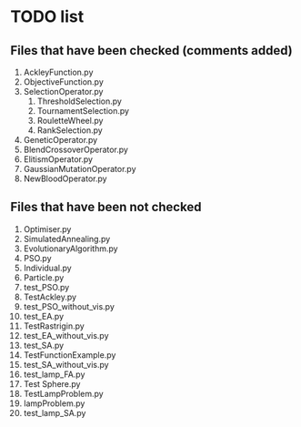 # TODO list

## Files that have been checked (comments added)

1.  AckleyFunction.py
2.  ObjectiveFunction.py
3.  SelectionOperator.py
    1.  ThresholdSelection.py
    2.  TournamentSelection.py
    3.  RouletteWheel.py
    4.  RankSelection.py
4.  GeneticOperator.py
5.  BlendCrossoverOperator.py
6.  ElitismOperator.py
7.  GaussianMutationOperator.py
8.  NewBloodOperator.py

## Files that have been not checked

1.  Optimiser.py
1.  SimulatedAnnealing.py
1.  EvolutionaryAlgorithm.py
1.  PSO.py
1.  Individual.py
1.  Particle.py
1.  test_PSO.py
1.  TestAckley.py
1.  test_PSO_without_vis.py
1.  test_EA.py
1.  TestRastrigin.py
1.  test_EA_without_vis.py
1.  test_SA.py
1.  TestFunctionExample.py
1.  test_SA_without_vis.py
1.  test_lamp_FA.py
1.  Test Sphere.py
1.  TestLampProblem.py
1.  lampProblem.py
1.  test_lamp_SA.py
